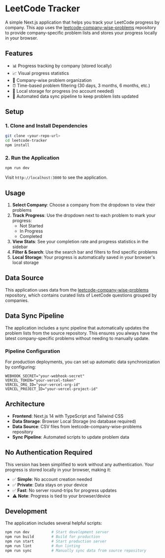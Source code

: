 # LeetCode Tracker

A simple Next.js application that helps you track your LeetCode progress by company. This app uses the [leetcode-company-wise-problems](https://github.com/liquidslr/leetcode-company-wise-problems) repository to provide company-specific problem lists and stores your progress locally in your browser.

## Features

- 📊 Progress tracking by company (stored locally)
- 📈 Visual progress statistics
- 🏢 Company-wise problem organization
- ⏰ Time-based problem filtering (30 days, 3 months, 6 months, etc.)
- 💾 Local storage for progress (no account needed)
- 🔄 Automated data sync pipeline to keep problem lists updated

## Setup

### 1. Clone and Install Dependencies

```bash
git clone <your-repo-url>
cd leetcode-tracker
npm install
```

### 2. Run the Application

```bash
npm run dev
```

Visit `http://localhost:3000` to see the application.

## Usage

1. **Select Company**: Choose a company from the dropdown to view their problems
2. **Track Progress**: Use the dropdown next to each problem to mark your progress:
   - Not Started
   - In Progress
   - Completed
3. **View Stats**: See your completion rate and progress statistics in the sidebar
4. **Filter & Search**: Use the search bar and filters to find specific problems
5. **Local Storage**: Your progress is automatically saved in your browser's local storage

## Data Source

This application uses data from the [leetcode-company-wise-problems](https://github.com/liquidslr/leetcode-company-wise-problems) repository, which contains curated lists of LeetCode questions grouped by companies.

## Data Sync Pipeline

The application includes a sync pipeline that automatically updates the problem lists from the source repository. This ensures you always have the latest company-specific problems without needing to manually update.

### Pipeline Configuration

For production deployments, you can set up automatic data synchronization by configuring:

```env
WEBHOOK_SECRET="your-webhook-secret"
VERCEL_TOKEN="your-vercel-token"
VERCEL_ORG_ID="your-vercel-org-id"
VERCEL_PROJECT_ID="your-vercel-project-id"
```

## Architecture

- **Frontend**: Next.js 14 with TypeScript and Tailwind CSS
- **Data Storage**: Browser Local Storage (no database required)
- **Data Source**: CSV files from leetcode-company-wise-problems repository
- **Sync Pipeline**: Automated scripts to update problem data

## No Authentication Required

This version has been simplified to work without any authentication. Your progress is stored locally in your browser, making it:
- ✅ **Simple**: No account creation needed
- ✅ **Private**: Data stays on your device
- ✅ **Fast**: No server round-trips for progress updates
- ⚠️ **Note**: Progress is tied to your browser/device

## Development

The application includes several helpful scripts:

```bash
npm run dev          # Start development server
npm run build        # Build for production
npm run start        # Start production server
npm run lint         # Run linting
npm run sync         # Manually sync data from source repository
```
